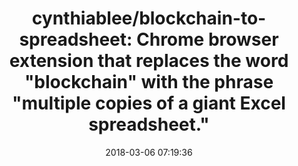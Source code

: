 ---
date: 2018-03-06 07:19:36
link:
  source: pocket
  source_url: https://getpocket.com
  text: 'cynthiablee/blockchain-to-spreadsheet: Chrome browser extension that replac'
  url: https://github.com/cynthiablee/blockchain-to-spreadsheet
slug: cynthiablee-blockchain-to-spreadsheet-chrome-browser-extension-that-replac
source: pocket
title: 'cynthiablee/blockchain-to-spreadsheet: Chrome browser extension that replaces the word "blockchain" with the phrase "multiple copies of a giant Excel spreadsheet." '
syndicated:
- type: twitter
  url: https://twitter.com/roytang/statuses/970944642391986178/
---